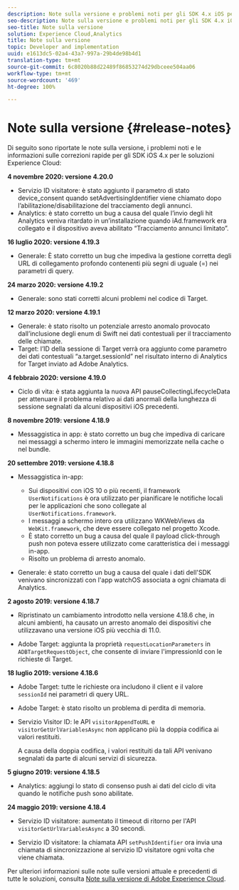 ```yaml
---
description: Note sulla versione e problemi noti per gli SDK 4.x iOS per le soluzioni Experience Cloud.
seo-description: Note sulla versione e problemi noti per gli SDK 4.x iOS per le soluzioni Experience Cloud.
seo-title: Note sulla versione
solution: Experience Cloud,Analytics
title: Note sulla versione
topic: Developer and implementation
uuid: e1613dc5-02a4-43a7-997a-29b4de98b4d1
translation-type: tm+mt
source-git-commit: 6c8020b88d22489f86853274d29dbceee504aa06
workflow-type: tm+mt
source-wordcount: '469'
ht-degree: 100%

---
```



# Note sulla versione {#release-notes}

Di seguito sono riportate le note sulla versione, i problemi noti e le informazioni sulle correzioni rapide per gli SDK iOS 4.x per le soluzioni Experience Cloud:

**4 novembre 2020: versione 4.20.0**

* Servizio ID visitatore: è stato aggiunto il parametro di stato device_consent quando setAdvertisingIdentifier viene chiamato dopo l’abilitazione/disabilitazione del tracciamento degli annunci.
* Analytics: è stato corretto un bug a causa del quale l’invio degli hit Analytics veniva ritardato in un’installazione quando iAd.framework era collegato e il dispositivo aveva abilitato “Tracciamento annunci limitato”.

**16 luglio 2020: versione 4.19.3**

* Generale: È stato corretto un bug che impediva la gestione corretta degli URL di collegamento profondo contenenti più segni di uguale (=) nei parametri di query.

**24 marzo 2020: versione 4.19.2**

* Generale: sono stati corretti alcuni problemi nel codice di Target.

**12 marzo 2020: versione 4.19.1**

* Generale: è stato risolto un potenziale arresto anomalo provocato dall’inclusione degli enum di Swift nei dati contestuali per il tracciamento delle chiamate.
* Target: l’ID della sessione di Target verrà ora aggiunto come parametro dei dati contestuali “a.target.sessionId” nel risultato interno di Analytics for Target inviato ad Adobe Analytics.

**4 febbraio 2020: versione 4.19.0**

* Ciclo di vita: è stata aggiunta la nuova API pauseCollectingLifecycleData per attenuare il problema relativo ai dati anormali della lunghezza di sessione segnalati da alcuni dispositivi iOS precedenti.

**8 novembre 2019: versione 4.18.9**

* Messaggistica in app: è stato corretto un bug che impediva di caricare nei messaggi a schermo intero le immagini memorizzate nella cache o nel bundle.

**20 settembre 2019: versione 4.18.8**

* Messaggistica in-app:

   * Sui dispositivi con iOS 10 o più recenti, il framework `UserNotifications` è ora utilizzato per pianificare le notifiche locali per le applicazioni che sono collegate al `UserNotifications.framework`.
   * I messaggi a schermo intero ora utilizzano WKWebViews da `WebKit.framework`, che deve essere collegato nel progetto Xcode.
   * È stato corretto un bug a causa del quale il payload click-through push non poteva essere utilizzato come caratteristica dei i messaggi in-app.
   * Risolto un problema di arresto anomalo.

* Generale: è stato corretto un bug a causa del quale i dati dell&#39;SDK venivano sincronizzati con l&#39;app watchOS associata a ogni chiamata di Analytics.

**2 agosto 2019: versione 4.18.7**

* Ripristinato un cambiamento introdotto nella versione 4.18.6 che, in alcuni ambienti, ha causato un arresto anomalo dei dispositivi che utilizzavano una versione iOS più vecchia di 11.0.

* Adobe Target: aggiunta la proprietà `requestLocationParameters` in `ADBTargetRequestObject`, che consente di inviare l&#39;impressionId con le richieste di Target.

**18 luglio 2019: versione 4.18.6**

* Adobe Target: tutte le richieste ora includono il client e il valore `sessionId` nei parametri di query URL.
* Adobe Target: è stato risolto un problema di perdita di memoria.
* Servizio Visitor ID: le API `visitorAppendToURL` e `visitorGetUrlVariablesAsync` non applicano più la doppia codifica ai valori restituiti.

   A causa della doppia codifica, i valori restituiti da tali API venivano segnalati da parte di alcuni servizi di sicurezza.

**5 giugno 2019: versione 4.18.5**

* Analytics: aggiungi lo stato di consenso push ai dati del ciclo di vita quando le notifiche push sono abilitate.

**24 maggio 2019: versione 4.18.4**

* Servizio ID visitatore: aumentato il timeout di ritorno per l&#39;API
   `visitorGetUrlVariablesAsync` a 30 secondi.

* Servizio ID visitatore: la chiamata API `setPushIdentifier` ora invia una chiamata di sincronizzazione al servizio ID visitatore ogni volta che viene chiamata.

Per ulteriori informazioni sulle note sulle versioni attuale e precedenti di tutte le soluzioni, consulta [Note sulla versione di Adobe Experience Cloud](https://docs.adobe.com/content/help/it-IT/release-notes/experience-cloud/current.html).
